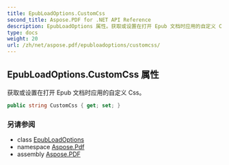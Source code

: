 ```yaml
---
title: EpubLoadOptions.CustomCss
second_title: Aspose.PDF for .NET API Reference
description: EpubLoadOptions 属性。获取或设置在打开 Epub 文档时应用的自定义 Css
type: docs
weight: 20
url: /zh/net/aspose.pdf/epubloadoptions/customcss/
---
```

## EpubLoadOptions.CustomCss 属性

获取或设置在打开 Epub 文档时应用的自定义 Css。

```csharp
public string CustomCss { get; set; }
```

### 另请参阅

* class [EpubLoadOptions](../)
* namespace [Aspose.Pdf](../../../aspose.pdf/)
* assembly [Aspose.PDF](../../../)